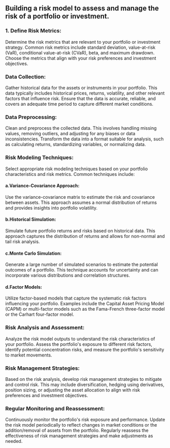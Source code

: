 ## Building a risk model to assess and manage the risk of a portfolio or investment. 

### 1. Define Risk Metrics: 
Determine the risk metrics that are relevant to your portfolio or investment strategy. Common risk metrics include standard deviation, value-at-risk (VaR), conditional value-at-risk (CVaR), beta, and maximum drawdown. Choose the metrics that align with your risk preferences and investment objectives.

### Data Collection: 
Gather historical data for the assets or instruments in your portfolio. This data typically includes historical prices, returns, volatility, and other relevant factors that influence risk. Ensure that the data is accurate, reliable, and covers an adequate time period to capture different market conditions.

### Data Preprocessing: 
Clean and preprocess the collected data. This involves handling missing values, removing outliers, and adjusting for any biases or data inconsistencies. Transform the data into a format suitable for analysis, such as calculating returns, standardizing variables, or normalizing data.

### Risk Modeling Techniques: 
Select appropriate risk modeling techniques based on your portfolio characteristics and risk metrics. Common techniques include:

#### a.Variance-Covariance Approach: 
Use the variance-covariance matrix to estimate the risk and covariance between assets. This approach assumes a normal distribution of returns and provides insights into portfolio volatility.

#### b.Historical Simulation: 
Simulate future portfolio returns and risks based on historical data. This approach captures the distribution of returns and allows for non-normal and tail risk analysis.

#### c.Monte Carlo Simulation: 
Generate a large number of simulated scenarios to estimate the potential outcomes of a portfolio. This technique accounts for uncertainty and can incorporate various distributions and correlation structures.

#### d.Factor Models: 
Utilize factor-based models that capture the systematic risk factors influencing your portfolio. Examples include the Capital Asset Pricing Model (CAPM) or multi-factor models such as the Fama-French three-factor model or the Carhart four-factor model.

### Risk Analysis and Assessment: 
Analyze the risk model outputs to understand the risk characteristics of your portfolio. Assess the portfolio's exposure to different risk factors, identify potential concentration risks, and measure the portfolio's sensitivity to market movements.

### Risk Management Strategies: 
Based on the risk analysis, develop risk management strategies to mitigate and control risk. This may include diversification, hedging using derivatives, position sizing, or adjusting the asset allocation to align with risk preferences and investment objectives.

### Regular Monitoring and Reassessment: 
Continuously monitor the portfolio's risk exposure and performance. Update the risk model periodically to reflect changes in market conditions or the addition/removal of assets from the portfolio. Regularly reassess the effectiveness of risk management strategies and make adjustments as needed.
